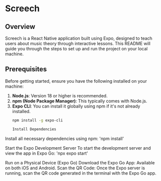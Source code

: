 # Screech
## Overview

Screech is a React Native application built using Expo, designed to teach users about music theory through interactive lessons. This README will guide you through the steps to set up and run the project on your local machine.

## Prerequisites

Before getting started, ensure you have the following installed on your machine:

1. **Node.js**: Version 18 or higher is recommended.
2. **npm (Node Package Manager)**: This typically comes with Node.js.
3. **Expo CLI**: You can install it globally using npm if it's not already installed.
   ```bash
   npm install -g expo-cli

   Install Dependencies
Install all necessary dependencies using npm: 'npm install'


Start the Expo Development Server
To start the development server and view the app in Expo Go: 'npx expo start'


Run on a Physical Device (Expo Go)
Download the Expo Go App: Available on both iOS and Android.
Scan the QR Code: Once the Expo server is running, scan the QR code generated in the terminal with the Expo Go app.
